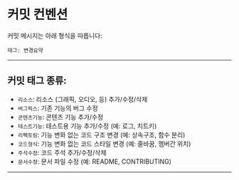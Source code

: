 ﻿# 커밋 컨벤션

커밋 메시지는 아래 형식을 따릅니다:

`태그: 변경요약`

---

## 커밋 태그 종류:

- `리소스`: 리소스 (그래픽, 오디오, 등) 추가/수정/삭제
- `버그픽스`: 기존 기능의 버그 수정
- `콘텐츠기능`: 콘텐츠 기능 추가/수정
- `테스트기능`: 테스트용 기능 추가/수정 (예: 로그, 치트키)
- `리펙토링`: 기능 변화 없는 코드 구조 변경 (예: 상속구조, 함수 분리)
- `코드형식`: 기능 변화 없는 코드 스타일 변경 (예: 줄바꿈, 멤버간 위치)
- `주석수정`: 코드 주석 추가/수정/삭제
- `문서수정`: 문서 파일 수정 (예: README, CONTRIBUTING) 

---